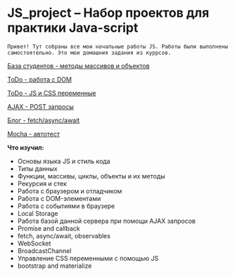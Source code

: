 # JS_project – Набор проектов для практики Java-script
```
Привет! Тут собраны все мои начальные работы JS. Работы были выполнены самостоятельно. Это мои домашния задания из куррсов. 
```

[База студентов - методы массивов и объектов](https://crashmet.github.io/js_project/student/main)

[ToDo - работа с DOM](https://crashmet.github.io/js_project/todo/index.html)

[ToDo - JS и CSS переменные](https://crashmet.github.io/js_project/todo-swap-CSS/index.html)

[AJAX - POST запросы](https://crashmet.github.io/js_project/AJAX-requests/index.html)

[Блог - fetch/async/await](https://crashmet.github.io/js_project/blog/list.html)

[Mocha - автотест](https://crashmet.github.io/js_project/mocha/index.html)


**Что изучил:**
- Основы языка JS и стиль кода
- Типы данных
- Функции, массивы, циклы, объекты и их методы
- Рекурсия и стек
- Работа с браузером и отладчиком
- Работа с DOM-элементами
- Работа с событиями в браузере 
- Local Storage
- Работа базой данной сервера при помощи AJAX запросов
- Promise and callback
- fetch, async/await, observables
- WebSocket 
- BroadcastChannel
- Управление CSS переменными с помощью JS
- bootstrap and materialize
